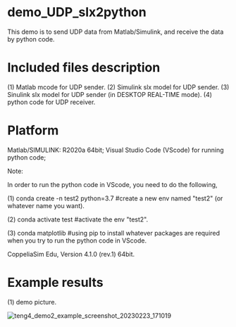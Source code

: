 # demo_UDP_slx2python
This demo is to send UDP data from Matlab/Simulink, and receive the data by python code.

# Included files description
(1) Matlab mcode for UDP sender.
(2) Simulink slx model for UDP sender.
(3) Sinulink slx model for UDP sender (in DESKTOP REAL-TIME mode).
(4) python code for UDP receiver.

# Platform
Matlab/SIMULINK: R2020a 64bit;
Visual Studio Code (VScode) for running python code;

Note:

In order to run the python code in VScode, you need to do the following,

(1) conda create -n test2 python=3.7 #create a new env named "test2" (or whatever name you want).

(2) conda activate test #activate the env "test2".

(3) conda matplotlib #using pip to install whatever packages are required when you try to run the python code in VScode.

CoppeliaSim Edu, Version 4.1.0 (rev.1) 64bit.

# Example results
(1) demo picture.

![teng4_demo2_example_screenshot_20230223_171019](https://user-images.githubusercontent.com/34574771/120408628-a6c6c380-c30c-11eb-8f59-e337cbfb9f56.png)


